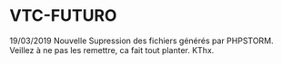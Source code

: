 # VTC-FUTURO
19/03/2019 
Nouvelle Supression des fichiers générés par PHPSTORM. Veillez à ne pas les remettre, ca fait tout planter. KThx.
